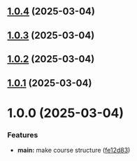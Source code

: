 ## [1.0.4](https://github.com/eliseykina-nm/study_2024-2025_os-intro/compare/1.0.3...1.0.4) (2025-03-04)



## [1.0.3](https://github.com/eliseykina-nm/study_2024-2025_os-intro/compare/1.0.2...1.0.3) (2025-03-04)



## [1.0.2](https://github.com/eliseykina-nm/study_2024-2025_os-intro/compare/1.0.1...1.0.2) (2025-03-04)



## [1.0.1](https://github.com/eliseykina-nm/study_2024-2025_os-intro/compare/1.0.0...1.0.1) (2025-03-04)



# 1.0.0 (2025-03-04)


### Features

* **main:** make course structure ([fe12d83](https://github.com/eliseykina-nm/study_2024-2025_os-intro/commit/fe12d83f9ccc7ca3a70c0b329092d53d263c4ee6))




